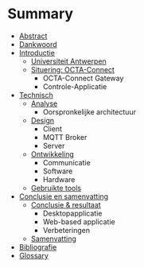 # Summary
* [Abstract](README.md)
* [Dankwoord](Dankwoord.md)
* [Introductie](Introductie.md)
  * [Universiteit Antwerpen](Introductie.md)
  * [Situering: OCTA-Connect](Introductie.md)
    * OCTA-Connect Gateway
    * Controle-Applicatie
* [Technisch](Technisch.md)
  * [Analyse](Technisch.md)
    * Oorspronkelijke architectuur
  * [Design](Technisch.md)
    * Client
    * MQTT Broker
    * Server
  * [Ontwikkeling](Ontwikkeling.md)
    * Communicatie
    * Software
    * Hardware
  * [Gebruikte tools](Tools.md)
* [Conclusie en samenvatting](Conclusie.md)
  * [Conclusie & resultaat](Conclusie.md)
    * Desktopapplicatie
    * Web-based applicatie
    * Verbeteringen
  * [Samenvatting](Conclusie.md)    
* [Bibliografie](Bibliografie.md)
* [Glossary](Glossary.md)
